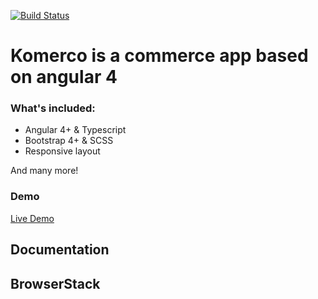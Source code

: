 [![Build Status](https://travis-ci.org/akveo/ngx-admin.svg?branch=master)](https://travis-ci.org/yosoyvilla/shoppu)
# Komerco is a commerce app based on angular 4

### What's included:

- Angular 4+ & Typescript
- Bootstrap 4+ & SCSS
- Responsive layout
  
And many more!

### Demo

<a target="_blank" href="">Live Demo</a>
 
## Documentation


## BrowserStack